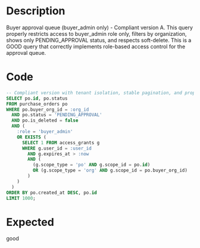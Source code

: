 # Description

Buyer approval queue (buyer_admin only) - Compliant version A.
This query properly restricts access to buyer_admin role only, filters by organization, shows only PENDING_APPROVAL status, and respects soft-delete.
This is a GOOD query that correctly implements role-based access control for the approval queue.

# Code

```sql
-- Compliant version with tenant isolation, stable pagination, and proper role-based access including delegated grants
SELECT po.id, po.status
FROM purchase_orders po
WHERE po.buyer_org_id = :org_id 
  AND po.status = 'PENDING_APPROVAL'
  AND po.is_deleted = false
  AND (
    :role = 'buyer_admin'
    OR EXISTS (
      SELECT 1 FROM access_grants g
      WHERE g.user_id = :user_id
        AND g.expires_at > :now
        AND (
          (g.scope_type = 'po' AND g.scope_id = po.id)
          OR (g.scope_type = 'org' AND g.scope_id = po.buyer_org_id)
        )
    )
  )
ORDER BY po.created_at DESC, po.id
LIMIT 1000;
```

# Expected

good